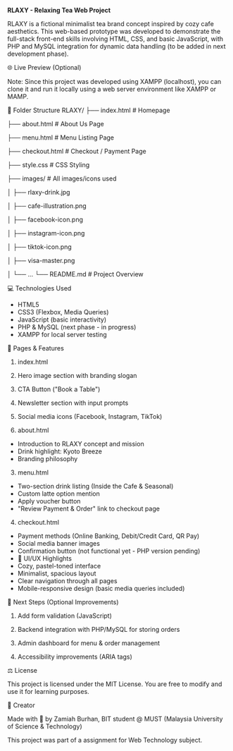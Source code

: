 **RLAXY - Relaxing Tea Web Project**

RLAXY is a fictional minimalist tea brand concept inspired by cozy cafe aesthetics. This web-based prototype was developed to demonstrate the full-stack front-end skills involving HTML, CSS, and basic JavaScript, with PHP and MySQL integration for dynamic data handling (to be added in next development phase).

🌐 Live Preview (Optional)

Note: Since this project was developed using XAMPP (localhost), you can clone it and run it locally using a web server environment like XAMPP or MAMP.

📁 Folder Structure
RLAXY/
├── index.html            # Homepage

├── about.html            # About Us Page

├── menu.html             # Menu Listing Page

├── checkout.html         # Checkout / Payment Page

├── style.css             # CSS Styling

├── images/               # All images/icons used

│   ├── rlaxy-drink.jpg

│   ├── cafe-illustration.png

│   ├── facebook-icon.png

│   ├── instagram-icon.png

│   ├── tiktok-icon.png

│   ├── visa-master.png

│   └── ...
└── README.md             # Project Overview


💻 Technologies Used
- HTML5
- CSS3 (Flexbox, Media Queries)
- JavaScript (basic interactivity)
- PHP & MySQL (next phase - in progress)
- XAMPP for local server testing

📲 Pages & Features

1. index.html

1. Hero image section with branding slogan
2. CTA Button ("Book a Table")
3. Newsletter section with input prompts
4. Social media icons (Facebook, Instagram, TikTok)

2. about.html

- Introduction to RLAXY concept and mission
- Drink highlight: Kyoto Breeze
- Branding philosophy

3. menu.html

- Two-section drink listing (Inside the Cafe & Seasonal)
- Custom latte option mention
- Apply voucher button
- "Review Payment & Order" link to checkout page

4. checkout.html

- Payment methods (Online Banking, Debit/Credit Card, QR Pay)
- Social media banner images
- Confirmation button (not functional yet - PHP version pending)
- 🎨 UI/UX Highlights
- Cozy, pastel-toned interface
- Minimalist, spacious layout
- Clear navigation through all pages
- Mobile-responsive design (basic media queries included)

📌 Next Steps (Optional Improvements)
1. Add form validation (JavaScript)

2. Backend integration with PHP/MySQL for storing orders

3. Admin dashboard for menu & order management

4. Accessibility improvements (ARIA tags)


⚖️ License

This project is licensed under the MIT License. You are free to modify and use it for learning purposes.

🤍 Creator

Made with 💛 by Zamiah Burhan, BIT student @ MUST (Malaysia University of Science & Technology)

This project was part of a assignment for Web Technology subject.
